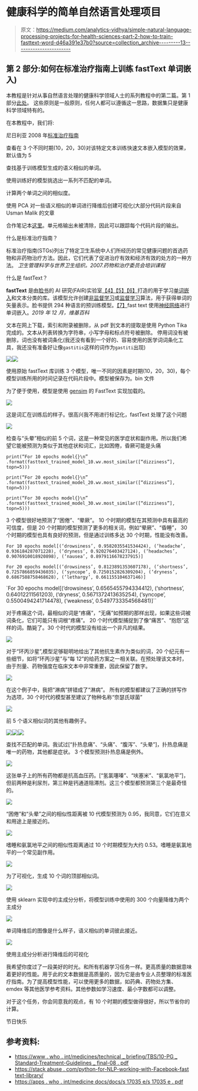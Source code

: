 # 健康科学的简单自然语言处理项目

> 原文：<https://medium.com/analytics-vidhya/simple-natural-language-processing-projects-for-health-sciences-part-2-how-to-train-fasttext-word-d46a391e37b0?source=collection_archive---------13----------------------->

## 第 2 部分:如何在标准治疗指南上训练 fastText 单词嵌入)

本教程是针对从事自然语言处理的健康科学领域人士的系列教程中的第二篇。第 1 部分[此处](/@oyewusiwuraola/simple-natural-language-processing-projects-for-health-sciences-how-to-extract-and-summarize-53ea2e7b3f1d)。
这些原则是一般原则，任何人都可以遵循这一思路，数据集只是健康科学领域特有的。

在本教程中，我们将:

尼日利亚 2008 年[标准治疗指南](https://apps.who.int/medicinedocs/documents/s17035e/s17035e.pdf)

查看在 3 个不同时期(10，20，30)对该特定文本训练快速文本嵌入模型的效果，默认值为 5

查找基于训练模型生成的语义相似的单词。

使用训练好的模型挑选出一系列不匹配的单词。

计算两个单词之间的相似度。

使用 PCA 对一些语义相似的单词进行降维后创建可视化(大部分代码片段来自 Usman Malik 的文章

合作笔记本[这里](https://github.com/WuraolaOyewusi/Simple-Natural-Language-Processing-Projects-for-Health-Sciences/blob/master/fastText_for_Standard_treatment_guideline.ipynb)。单元格输出未被清除，因此可以跟踪每个代码片段的输出。

什么是标准治疗指南？

标准治疗指南(STGs)列出了特定卫生系统中人们所经历的常见健康问题的首选药物和非药物治疗方法。因此，它们代表了促进治疗有效和经济有效的处方的一种方法。
*卫生管理科学与世界卫生组织。2007.药物和治疗委员会培训课程*

什么是 fastText？

**fastText** 是由[脸书](https://en.wikipedia.org/wiki/Facebook)的 AI 研究(FAIR)实验室[【4】](https://en.wikipedia.org/wiki/FastText#cite_note-4)[【5】](https://en.wikipedia.org/wiki/FastText#cite_note-5)[【6】](https://en.wikipedia.org/wiki/FastText#cite_note-6)打造的用于学习[单词嵌入](https://en.wikipedia.org/wiki/Word_embedding)和文本分类的库。该模型允许创建[非监督学习](https://en.wikipedia.org/wiki/Unsupervised_learning)或[监督学习](https://en.wikipedia.org/wiki/Supervised_learning)算法，用于获得单词的矢量表示。脸书提供 294 种语言的预训练模型。[【7】](https://en.wikipedia.org/wiki/FastText#cite_note-7)fast text 使用[神经网络](https://en.wikipedia.org/wiki/Artificial_neural_network)进行单词嵌入。*2019 年 12 月，维基百科*

文本在网上下载，索引和附录被删除，从 pdf 到文本的提取是使用 Python Tika 完成的。文本从列表转换为字符串，小写字母和标点符号被删除。
停用词没有被删除，词也没有被词条化(我还没有看到一个好的、容易使用的医学词词条化工具，我还没有准备好让像`gastitis`这样的词作为`gastiti`出现)

![](img/46809f9c8ae82bc533542fc9809891a5.png)![](img/2d762adf40d0ba1b81151fbaf51eb2c4.png)

使用原始 fastText 库训练 3 个模型，唯一不同的因素是时期(10，20，30)，每个模型训练所用的时间记录在代码片段中。模型被保存为。bin 文件

为了便于使用，模型是使用 [gensim](https://radimrehurek.com/gensim/models/fasttext.html) 的 FastText 实现加载的。

![](img/ea5731eda766ad3eac77e11a7748b841.png)

这是词汇在训练后的样子。很高兴我不用进行标记化，fastText 处理了这个问题

![](img/b509da452f291667c055abbdda9016da.png)

检查与“头晕”相似的前 5 个词，这是一种常见的医学症状和副作用。所以我们希望它能被预测为类似于其他症状和词汇，比如困倦，昏厥可能是头痛

`print(“For 10 epochs model{}\n” .format(fasttext_trained_model_10.wv.most_similar([“dizziness”], topn=5)))`

`print(“For 20 epochs model{}\n” .format(fasttext_trained_model_20.wv.most_similar([“dizziness”], topn=5)))`

`print(“For 30 epochs model{}\n” .format(fasttext_trained_model_30.wv.most_similar([“dizziness”], topn=5)))`

3 个模型很好地预测了“困倦”、“晕厥”。
10 个时期的模型在其预测中具有最高的可信度，但是 20 个时期的模型预测了更多的相关词，例如“晕厥”、“昏睡”，
30 个时期的模型也具有良好的预测，但是通过训练多达 30 个时期，性能没有改善。

`For 10 epochs model[(‘drowsiness’, 0.9582035541534424), (‘headache’, 0.936184287071228), (‘dryness’, 0.920276403427124), (‘headaches’, 0.9076910018920898), (‘nausea’, 0.8979116678237915)]`

`For 20 epochs model[(‘drowsiness’, 0.8123891353607178), (‘shortness’, 0.7257866859436035), (‘syncope’, 0.7250152826309204), (‘dryness’, 0.6867588758468628), (‘lethargy’, 0.661155104637146)]`

`For 30 epochs model[(‘drowsiness’, 0.6565455794334412), (‘shortness’, 0.64012211561203), (‘dryness’, 0.5671372413635254), (‘syncope’, 0.5500494241714478), (‘weakness’, 0.5497733354568481)]``

对于疼痛这个词，最相似的词是“疼痛”，“无痛”如预期的那样出现，如果这些词被词条化，它们可能只有词根“疼痛”。
20 个时代模型捕捉到了像“痛苦”、“抱怨”这样的词。酷毙了。30 个时代的模型没有给出一个非凡的结果。

![](img/deb2b56e0f71b2fdb67b7c88b5568b1c.png)

对于“环丙沙星”,模型足够聪明地给出了其他抗生素作为类似的词，20 个纪元有一些细节，如将“环丙沙星”与“每 12”的给药方案之一相关联。在预处理该文本时，由于剂量、药物强度在临床文本中非常重要，因此保留了数字。

![](img/a31a757aa20aa75a481e36b2a2eb0633.png)

在这个例子中，我把“淋病”拼错成了“淋病”。
所有的模型都建议了正确的拼写作为选项，30 个时代的模型甚至建议了物种名称“奈瑟氏球菌”

![](img/44fc6755b365b74b0e4cfc04200e7e27.png)

前 5 个语义相似词的其他有趣例子。

![](img/c855af1b898e800223b2e2e6a06ed266.png)![](img/5c874d120b4f9ee79d26fd842d306873.png)![](img/d487f6e17c1d55344076ca90e9a9bd0d.png)

查找不匹配的单词。我试过[“扑热息痛”、“头痛”、“腹泻”、“头晕”]，扑热息痛是唯一的药物，其他都是症状。
3 个模型预测扑热息痛是例外。

![](img/08b1c6b82710901e266b9d758a2fa6e2.png)

这张单子上的所有药物都是抗高血压药。[“氢氯噻嗪”、“呋塞米”、“氨氯地平”]，但前两种是利尿剂，第三种是钙通道阻滞剂。这三个模型都预测第三个是最奇怪的。

![](img/4dba04da5e92f64971287f5a448702af.png)

“困倦”和“头晕”之间的相似性距离被 10 代模型预测为 0.95，我同意，它们在意义和用途上是接近的。

![](img/2f4cadc97321aea0793b7137fd29eb6a.png)

嗜睡和氨氯地平之间的相似性距离通过 10 个时期模型为大约 0.53。嗜睡是氨氯地平的一个常见副作用。

![](img/e8939a9a87af62e312cd8eae6b8ab220.png)

为了可视化，生成 10 个词的顶部相似词。

![](img/355346d7ac2f61751ad66232f286ea96.png)

使用 sklearn 实现中的主成分分析，将模型训练中使用的 300 个向量降维为两个主成分

![](img/1eb69ca05d20e2aa32d4c469fa4606a6.png)

单词降维后的图像是什么样子，语义相似的单词彼此接近。

![](img/7380d484fadef6814c2db27d308f1989.png)

使用主成分分析进行降维后的可视化

我希望你度过了一段美好的时光。和所有机器学习任务一样。更高质量的数据意味着更好的性能。用于此的文本数据是高质量的，因为它是由专业人员整理的标准医疗指南。为了提高模型性能，可以使用更多的数据，如药典、药物处方集、emdex 等其他医学参考资料。其他参数如学习速度、最小字数都可以调整。

对于这个任务，你会同意我的观点，有 10 个时期的模型做得很好，所以节省你的计算。

节日快乐

## 参考资料:

*   [https://www . who . int/medicines/technical _ briefing/TBS/10-PG _ Standard-Treatment-Guidelines _ final-08 . pdf](https://www.who.int/medicines/technical_briefing/tbs/10-PG_Standard-Treatment-Guidelines_final-08.pdf)
*   [https://stack abuse . com/python-for-NLP-working-with-Facebook-fast text-library/](https://stackabuse.com/python-for-nlp-working-with-facebook-fasttext-library/)
*   [https://apps . who . int/medicine docs/docs/s 17035 e/s 17035 e . pdf](https://apps.who.int/medicinedocs/documents/s17035e/s17035e.pdf)